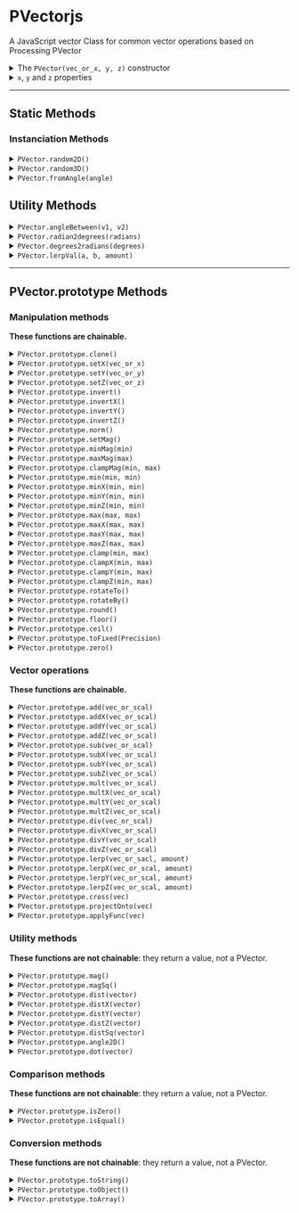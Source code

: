 # PVectorjs
A JavaScript vector Class for common vector operations based on Processing PVector


<details>
<summary>
    The <code>PVector(vec_or_x, y, z)</code> constructor
</summary>
Works with or without the `new` keyword.

```javascript
const vec1 = new PVector(100, 50)
console.log(vec1.toString()) // "{ x: 100, y: 50, z: 0 }"

// Use constructor without the new keyword:
const vec2 = PVector(42, 17, 10)
console.log(vec2.toString()) // "{ x: 42, y: 17, z: 10 }"

// Create a new vector from an object:
const vec4 = PVector({ x: 30, y: 34, z: 20 })
console.log(vec4.toString()) // "{ x: 30, y: 34, z: 20 }"

// Create a new 0 PVector:
const v = PVector()
console.log(v.toString()) // "{ x: 0, y: 0, z: 0 }"
```

#### Params:
- `vec_or_x`: **Object_or_Number**, can be an Object with x, y (and z) properties or the value of the X axis
- `y`: **Number**, value of the Y axis
- `z`: **Number**, value of the Z axis

#### Returns:
- a `PVector` Object
</details>

<details>
<summary><code>x</code>, <code>y</code> and <code>z</code> properties</summary>

A `PVector` always has `x`, `y` and `z` properties:
- <code>x</code>: **Number**, the X axis
- <code>y</code>: **Number**, the Y axis
- <code>z</code>: **Number**, the Z axis

```javascript
const vec = new PVector(42, 21, 15)
console.log(vec.x) // 42
console.log(vec.y) // 21
console.log(vec.z) // 15
```
</details>

___
## Static Methods

### Instanciation Methods

<details>
<summary><code>PVector.random2D()</code></summary>

Returns a new 2D unit vector with a random direction.

```javascript
const vec = PVector.random2D()
console.log(vec.toArray()) // [ -0.75006354, -0.6613658, 0.0 ]
```

#### Returns:
- a `PVector` Object
</details>

<details>
<summary><code>PVector.random3D()</code></summary>
Returns a new 3D unit vector with a random direction.

```javascript
const vec = PVector.random3D()
console.log(vec.toArray()) // [ 0.6091097, -0.22805278, -0.7595902 ]
```

#### Returns:
- a `PVector` Object
</details>

<details>
<summary><code>PVector.fromAngle(angle)</code></summary>
Calculates and returns a new 2D unit vector from the specified angle value (in radians).

```javascript
const vec = PVector.fromAngle(0.01)
console.log(vec.toString()) // [ 0.99995, 0.009999833, 0.0 ]
```

#### Params:
- **Number** *angle* The angle in radians

#### Returns:
- **PVector** 
</details>

## Utility Methods
<details>
<summary><code>PVector.angleBetween(v1, v2)</code></summary>

Calculates and returns the angle (in radians) between two vectors.

```javascript
const v1 = new PVector(10, 20)
const v2 = new PVector(60, 80)

const angle = PVector.angleBetween(v1, v2)
console.log(angle)
// 0.1798535
````

#### Params:
- **PVector** *v1* Any variable of type PVector
- **PVector** *v2* Any variable of type PVector

#### Returns:
- **Number** 
</details>

<details>
<summary><code>PVector.radian2degrees(radians)</code></summary>

Converts a value in radians to a value in degrees.

```javascript
const angleRadians = Math.PI / 2
const angleDegrees = PVector.radians2degrees(angleRadians)
console.log(angleDegrees) // 90
```

#### Params:
- **Number** *radians* An angle in radians

#### Returns:
- **Number** 
</details>

<details>
<summary><code>PVector.degrees2radians(degrees)</code></summary>

Converts a value in degrees to a value in radians.

```javascript
const angleDegrees = 90
const angleRadians = PVector.degrees2radian(angleDegrees)
console.log(angleRadians) // 1.5707963267948966
```

#### Params:
- **Number** *degrees* An angle in degrees

#### Returns:
    - **Number** 
</details>

<details>
<summary><code>PVector.lerpVal(a, b, amount)</code></summary>

Calculates a number between two numbers at a specific increment. The amount parameter is the amount to interpolate between the two values where 0.0 equal to the first point, 0.1 is very near the first point, 0.5 is half-way in between, etc.

```javascript
const foo = PVector.lerpVal(10, 20, 0.75)
console.log(foo) // 17.5
```

#### Params:
- **Number** *a* First value
- **Number** *b* Second value
- **Number** *amount* Number between 0.0 and 1.0

#### Returns:
- **Number** 
</details>

___
## PVector.prototype Methods

### Manipulation methods

**These functions are chainable.**

<details>
<summary><code>PVector.prototype.clone()</code></summary>

Creates a clone of this vector.

```javascript
const vec1 = PVector(10, 10)
const vec2 = vec1.clone()

vec2.toString() // "{ x: 10, y: 10 }"
```

#### Returns:
- **PVector** cloneVec A clone of the vector

<summary><code>PVector.prototype.set(vec_or_x, y, z)</code></summary>

Sets this vector's components from an object, a value or another vector by copying its components

```javascript
const vec1 = new PVector(10, 10, 50)
const vec2 = new PVector(20, 20, 20)
vec2.set(vec1)

console.log(vec2.toString()) // "{ x: 10, y: 10, z: 50 }"
```

#### Params:
- **Object_or_Number** *vec_or_x* Can be an Object with x, y (and z) properties or the value of the X axis
- **Number** *y* Value of the y axis
- **Number** *z* Value of the z axis

#### Returns:
- **PVector** `this`
</details>

<details>
<summary><code>PVector.prototype.setX(vec_or_x)</code></summary>

Sets this vector's X component from an object, a value or another vector by copying its X component.

```javascript
const vec1 = new PVector(10, 10)
const vec2 = new PVector(20, 20)

vec2.setX(vec1) // equals to vec2.setX(10)

console.log(vec2.toString()) // "{ x: 10, y: 20, z: 0 }"
```

#### Params:
- **Object_or_Number** *vec_or_x* Can be an Object with x, y (and z) properties, or the value of the X axis

#### Returns:
- **PVector** `this`
</details>

<details>
<summary><code>PVector.prototype.setY(vec_or_y)</code></summary>

Same as setX with Y axis.

#### Params:
- **Object_or_Number** *vec_or_y* Can be an Object with x, y (and z) properties, or the value of the Y axis

#### Returns:
- **PVector** `this`
</details>

<details>
<summary><code>PVector.prototype.setZ(vec_or_z)</code></summary>

Same as setX with Z axis.

#### Params:
- **Object_or_Number** *vec_or_z* Can be an Object with x, y and z properties, or the value of the Z axis

#### Returns:
- **PVector** `this`
</details>

<details>
<summary><code>PVector.prototype.invert()</code></summary>

Inverts each axis.

```javascript
const vec = new PVector(100, 50)
vec.invert()
vec.toString() // x:-100, y:-50
```

#### Returns:
- **PVector** `this`
</details>

<details>
<summary><code>PVector.prototype.invertX()</code></summary>

Inverts the X axis.

```javascript
const vec = new PVector(100, 50)

vec.invertX()
vec.toString()
// x:-100, y:50
```

#### Returns:
- **PVector** `this`
</details>

<details>
<summary><code>PVector.prototype.invertY()</code></summary>

Same as invertX with y axis.

#### Returns:
- **PVector** `this`
</details>

<details>
<summary><code>PVector.prototype.invertZ()</code></summary>

Same as invertX with Z axis.

#### Returns:
- **PVector** `this`
</details>

<details>
<summary><code>PVector.prototype.norm()</code></summary>

Normalize the vector.

#### Returns:
- **PVector** `this`
</details>

<details>
<summary><code>PVector.prototype.setMag()</code></summary>

Sets this vector's magnitude to the passed value or to the passed vector's magnitude.

```javascript
const vec1 = new PVector(10, 10, 25)

vec1.setMag(10)
console.log(vec1.toArray())
// [ 3.481553119113957, 3.481553119113957, 8.703882797784892 ]
```

#### Returns:
- **PVector** `this`
</details>

<details>
<summary><code>PVector.prototype.minMag(min)</code></summary>

Sets the minimum for this vector's magnitude. If the magnitude is inferior to the passed value, this vector will be scaled to the desired magnitude. A vector can also be passed as parameter, its magnitude will be used for comparison.

```javascript
const vec1 = new PVector(1, 2, .2)

vec1.minMag(5)
console.log(vec1.toArray()) // [ 2.2271771, 4.4543543, 0.4454354 ]
```

#### Params:
- **Vector** *min* 

#### Returns:
- **PVector** `this`
</details>

<details>
<summary><code>PVector.prototype.maxMag(max)</code></summary>

Sets the maximum for this vector's magnitude. If the magnitude is superior to the passed value, this vector will be scaled to the desired magnitude. A vector can also be passed as parameter, its magnitude will be used for comparison.

```javascript
const vec1 = new PVector(10, 20, 2)

vec1.maxMag(5)
console.log(vec1.toArray()) // [ 2.2271771, 4.4543543, 0.4454354 ]
```

#### Params:
- **Vector** *max* 

#### Returns:
- **PVector** `this`
</details>

<details>
<summary><code>PVector.prototype.clampMag(min, max)</code></summary>

Constrains this vector's magnitude to the passed values. If the magnitude is inferior or superior to the passed values, this vector will be scaled to reach the desired range (lower limit if inferior, upper limit if superior). Vectors can also be passed as parameter, their magnitudes will be used for comparison.

```javascript
const vec1 = new PVector(1, 1, .2)

vec1.clampMag(5, 10)
console.log(vec1.toArray()) // [ 2.2271771, 4.4543543, 0.4454354 ]
```

#### Params:
- **Vector** *min* 
- **Vector** *max* 

#### Returns:
- **PVector** `this`
</details>

<details>
<summary><code>PVector.prototype.min(min, min)</code></summary>

Sets the minimum for each of this vector's axis to the passed value or to each of the passed vector.

```javascript
const vec1 = new PVector(15, 10, 25)

vec1.min(12)
console.log(vec1.toArray()) // [ 15, 12, 25 ]
```

#### Params:
- **Number** *min* 
- **Vector** *min* 

#### Returns:
- **PVector** `this`
</details>

<details>
<summary><code>PVector.prototype.minX(min, min)</code></summary>

Sets the minimum for this vector's X axis to the passed value or to the passed vector's X axis.

```javascript
const vec1 = new PVector(15, 10, 25)

vec1.minX(20)
console.log(vec1.toArray()) // [ 20, 10, 25 ]
```

#### Params:
- **Number** *min* 
- **Vector** *min* 

#### Returns:
- **PVector** `this`
</details>

<details>
<summary><code>PVector.prototype.minY(min, min)</code></summary>

Same as limitX with Y axis.

#### Params:
- **Number** *min* 
- **Vector** *min* 

#### Returns:
- **PVector** `this`
</details>

<details>
<summary><code>PVector.prototype.minZ(min, min)</code></summary>

Same as limitX with Z axis.

#### Params:
- **Number** *min* 
- **Vector** *min* 

#### Returns:
- **PVector** `this`
</details>

<details>
<summary><code>PVector.prototype.max(max, max)</code></summary>

Sets the maximum for each of this vector's axis to the passed value or to each of the passed vector.

```javascript
const vec1 = new PVector(15, 10, 25)

vec1.max(12)
console.log(vec1.toArray())// [ 12, 10, 12 ]
```

#### Params:
- **Number** *max* 
- **Vector** *max* 

#### Returns:
- **PVector** `this`
</details>

<details>
<summary><code>PVector.prototype.maxX(max, max)</code></summary>

Sets the maximum for this vector's X axis to the passed value or to the passed vector's X axis.

```javascript
const vec1 = new PVector(15, 10, 25)

vec1.maxX(12)
console.log(vec1.toArray()) // [ 12, 10, 25 ]
```

#### Params:
- **Number** *max* 
- **Vector** *max* 

#### Returns:
- **PVector** `this`
</details>

<details>
<summary><code>PVector.prototype.maxY(max, max)</code></summary>

Same as limitX with Y axis.

#### Params:
- **Number** *max* 
- **Vector** *max* 

#### Returns:
- **PVector** `this`
</details>

<details>
<summary><code>PVector.prototype.maxZ(max, max)</code></summary>

Same as limitX with Z axis.

#### Params:
- **Number** *max* 
- **Vector** *max* 

#### Returns:
- **PVector** `this`
</details>

<details>
<summary><code>PVector.prototype.clamp(min, max)</code></summary>

Constrains each of this vector's axis between the passed min and max.
Min and max can be scalar or vector, in this case each axis will be constrained between the corresponding axis of the passed vectors.

```javascript
const vec1 = new PVector(15, 10, 25)
const vmin = new PVector(5, 12, 11)
const vmax = new PVector(35, 18, 20)

vec1.clamp(vmin, vmax)
console.log(vec1.toArray()) // [ 15, 12, 20 ]
```

#### Params:
- **Vector** *min* 
- **Vector** *max* 

#### Returns:
- **PVector** `this`
</details>

<details>
<summary><code>PVector.prototype.clampX(min, max)</code></summary>

Constrains this vector's X axis between the passed min and max.
Min and max can be scalar or vector, in this case X axis will be constrained between the X axis of the passed vectors.

```javascript
const vec1 = new PVector(15, 10, 25)
const vmin = new PVector(17, 12, 11)
const vmax = new PVector(35, 18, 20)

vec1.clampX(vmin, vmax)
console.log(vec1.toArray()) // [ 17, 10, 25 ]
```

#### Params:
- **Vector** *min* 
- **Vector** *max* 

#### Returns:
- **PVector** `this`
</details>

<details>
<summary><code>PVector.prototype.clampY(min, max)</code></summary>

Same as clampX with Y axis.

#### Params:
- **Vector** *min* 
- **Vector** *max* 

#### Returns:
- **PVector** `this`
</details>

<details>
<summary><code>PVector.prototype.clampZ(min, max)</code></summary>

Same as clampX with Z axis.

#### Params:
- **Vector** *min* 
- **Vector** *max* 

#### Returns:
- **PVector** `this`
</details>

<details>
<summary><code>PVector.prototype.rotateTo()</code></summary>

Rotates a vector to the specified angle in radians (2D vectors only), while maintaining the same magnitude.

```javascript
const vec = new PVector(10, 20)

vec.rotateTo(Math.PI / 2)
console.log(vec.toArray()) // [ -20, 9.9999999, 0 ]
```

#### Returns:
- **PVector** `this`
</details>

<details>
<summary><code>PVector.prototype.rotateBy()</code></summary>

Adds the passed angle in radians to the vector's rotation(2D vectors only), while maintaining the same magnitude.

```javascript
const vec = new PVector(10, 0)

vec.rotateBy(Math.PI / 2)
console.log(vec.toArray()) // [ 0, -9.9999999, 0 ]
```

#### Returns:
- **PVector** `this`
</details>

<details>
<summary><code>PVector.prototype.round()</code></summary>

Rounds each of this vector's axis to an integer value.

```javascript
const vec = new PVector(100.2254, 50.9786)

vec.round()
console.log(vec.toString()) // "{ x: 100, y: 51, z: 0 }"
```

#### Returns:
- **PVector** `this`
</details>

<details>
<summary><code>PVector.prototype.floor()</code></summary>

Floors each of this vector's axis to an integer value.

```javascript
const vec = new PVector(100.2254, 50.9786)

vec.floor()
console.log(vec.toString()) // "{ x: 100, y: 50, z: 0 }"
```

#### Returns:
- **PVector** `this`
</details>

<details>
<summary><code>PVector.prototype.ceil()</code></summary>

Ceils each of this vector's axis to an integer value.

```javascript
const vec = new PVector(100.2254, 50.9786)

vec.ceil()
console.log(vec.toString()) // "{ x: 101, y: 51, z: 0 }"
```

#### Returns:
- **PVector** `this`
</details>

<details>
<summary><code>PVector.prototype.toFixed(Precision)</code></summary>

Rounds axis to a certain precision.

```javascript
const vec = new PVector(100.2254, 50.9786)

vec.toFixed(2)
console.log(vec.toString()) // "{ x: 100.22, y: 50.97, z: 0 }"
```

#### Params:
- **Number** *Precision* (default: 8)

#### Returns:
- **PVector** `this`
</details>

<details>
<summary><code>PVector.prototype.zero()</code></summary>

Sets each of this vector's axis to 0.

```javascript
const vec1 = new PVector(10, 10, 25)

vec1.zero()
console.log(vec1.toArray()) // [ 0, 0, 0 ]
```

#### Returns:
- **PVector** `this`
</details>

### Vector operations

**These functions are chainable.**

<details>
<summary><code>PVector.prototype.add(vec_or_scal)</code></summary>

Adds another vector to this one or adds the given scalar to each vector's axis.

```javascript
const vec1 = new PVector(10, 10, 25)
const vec2 = new PVector(20, 30, 10)

vec1.add(vec2)
console.log(vec1.toString()) // "{ x: 30, y: 40, z: 35 }"

vec1.add(5)
console.log(vec1.toString()) // "{ x: 35, y: 45, z: 40 }"
```

#### Params:
- **PVector** *vec_or_scal* The other vector you want to add to this one or the scalar to add

#### Returns:
- **PVector** `this`
</details>

<details>
<summary><code>PVector.prototype.addX(vec_or_scal)</code></summary>

Adds another vector's X axis to this one or adds the given scalar to this one's X axis.

```javascript
const vec1 = new PVector(10, 10, 25)
const vec2 = new PVector(20, 30, 10)

vec1.addX(vec2)
console.log(vec1.toString()) // "{ x: 30, y: 10, z: 25 }"

vec1.addX(5)
console.log(vec1.toString()) // "{ x: 35, y: 10, z: 25 }"
```

#### Params:
- **PVector** *vec_or_scal* The other vector you want to add or the scalar to add to this one's X axis

#### Returns:
- **PVector** `this`
</details>

<details>
<summary><code>PVector.prototype.addY(vec_or_scal)</code></summary>

Same as addX with Y axis.

#### Params:
- **PVector** *vec_or_scal* The other vector you want to add or the scalar to add to this one's Y axis

#### Returns:
- **PVector** `this`
</details>

<details>
<summary><code>PVector.prototype.addZ(vec_or_scal)</code></summary>

Same as addX with Z axis.

#### Params:
- **PVector** *vec_or_scal* The other vector you want to add or the scalar to add to this one's Z axis

#### Returns:
- **PVector** `this`
</details>

<details>
<summary><code>PVector.prototype.sub(vec_or_scal)</code></summary>

Substracts another vector from this one or substracts the given scalar from each vector's axis.

```javascript
const vec1 = new PVector(10, 10, 25)
const vec2 = new PVector(20, 30, 10)

vec1.sub(vec2)
console.log(vec1.toString()) // "{ x: -10, y: -20, z: 15 }"

vec1.sub(5)
console.log(vec1.toString()) // "{ x: -15, y: -25, z: 10 }"
```

#### Params:
- **PVector** *vec_or_scal* The other vector you want to substract from this one or the scalar to substract

#### Returns:
- **PVector** `this`
</details>

<details>
<summary><code>PVector.prototype.subX(vec_or_scal)</code></summary>

Substracts another vector's X axis from this one or substracts the given scalar from this one's X axis.

```javascript
const vec1 = new PVector(10, 10, 25)
const vec2 = new PVector(20, 30, 10)

vec1.subX(vec2)
console.log(vec1.toString()) // "{ x: -10, y: 10, z: 25 }"

vec1.subX(5)
console.log(vec1.toString()) // "{ x: -15, y: 10, z: 25 }"
```

#### Params:
- **PVector** *vec_or_scal* The other vector you want to substract or the scalar to substract from this one's X axis

#### Returns:
- **PVector** `this`
</details>

<details>
<summary><code>PVector.prototype.subY(vec_or_scal)</code></summary>

Same as subX with Y axis.

#### Params:
- **PVector** *vec_or_scal* The other vector you want to substract or the scalar to substract from this one's Y axis

#### Returns:
- **PVector** `this`
</details>

<details>
<summary><code>PVector.prototype.subZ(vec_or_scal)</code></summary>

Same as subX with Z axis.

#### Params:
- **PVector** *vec_or_scal* The other vector you want to substract or the scalar to substract from this one's Z axis

#### Returns:
- **PVector** `this`
</details>

<details>
<summary><code>PVector.prototype.mult(vec_or_scal)</code></summary>

Multiplies another vector with this one or multiplies the given scalar with each vector's axis.

```javascript
const vec1 = new PVector(10, 10, 25)
const vec2 = new PVector(20, 30, 10)

vec1.mult(vec2)
console.log(vec1.toString()) // "{ x: 200, y: 300, z: 250 }"

vec1.mult(5)
console.log(vec1.toString()) // "{ x: 1000, y: 1500, z: 1250 }"
```

#### Params:
- **PVector** *vec_or_scal* The other vector you want to multiply with this one or the scalar to multiply

#### Returns:
- **PVector** `this`
</details>

<details>
<summary><code>PVector.prototype.multX(vec_or_scal)</code></summary>

Multiplies another vector's X axis with this one or multiplies the given scalar with this one's X axis.

```javascript
const vec1 = new PVector(10, 10, 25)
const vec2 = new PVector(20, 30, 10)

vec1.subX(vec2)
console.log(vec1.toString()) // "{ x: 200, y: 10, z: 25 }"

vec1.subX(5)
console.log(vec1.toString()) // "{ x: 1000, y: 10, z: 25 }"
```

#### Params:
- **PVector** *vec_or_scal* The other vector you want to multiply or the scalar to multiply with this one's X axis

#### Returns:
- **PVector** `this`
</details>

<details>
<summary><code>PVector.prototype.multY(vec_or_scal)</code></summary>

Same as multX with Y axis.

#### Params:
- **PVector** *vec_or_scal* The other vector you want to multiply or the scalar to multiply with this one's Y axis

#### Returns:
- **PVector** `this`
</details>

<details>
<summary><code>PVector.prototype.multZ(vec_or_scal)</code></summary>

Same as multX with Z axis.

#### Params:
- **PVector** *vec_or_scal* The other vector you want to multiply or the scalar to multiply with this one's Z axis

#### Returns:
- **PVector** `this`
</details>

<details>
<summary><code>PVector.prototype.div(vec_or_scal)</code></summary>

Divides this vector by another one or divides each vector's axis by the given scalar.

```javascript
const vec1 = new PVector(20, 30, 10)
const vec2 = new PVector(10, 10, 5)

vec1.div(vec2)
console.log(vec1.toString()) // "{ x: 2, y: 3, z: 2 }"

vec1.div(2)
console.log(vec1.toString()) // "{ x: 1, y: 1.5, z: 1 }"
```

#### Params:
- **PVector** *vec_or_scal* The other vector you want to divide this one by or the scalar to divide by

#### Returns:
- **PVector** `this`
</details>

<details>
<summary><code>PVector.prototype.divX(vec_or_scal)</code></summary>

Divides this vector's X axis by another one's or divides this vector's X axis by the given scalar.

```javascript
const vec1 = new PVector(20, 30, 10)
const vec2 = new PVector(10, 10, 5)

vec1.divX(vec2)
console.log(vec1.toString()) // "{ x: 2, y: 30, z: 10 }"

vec1.divX(2)
console.log(vec1.toString()) // "{ x: 1, y: 30, z: 10 }"
```

#### Params:
- **PVector** *vec_or_scal* The other vector you want to divide this one's X axis by or the scalar to divide this one's X axis by.

#### Returns:
- **PVector** `this`
</details>

<details>
<summary><code>PVector.prototype.divY(vec_or_scal)</code></summary>

Same as divX with Y axis.

#### Params:
- **PVector** *vec_or_scal* The other vector you want to divide this one's Y axis by or the scalar to divide this one's Y axis by.

#### Returns:
- **PVector** `this`
</details>

<details>
<summary><code>PVector.prototype.divZ(vec_or_scal)</code></summary>

Same as divX with Z axis.

#### Params:
- **PVector** *vec_or_scal* The other vector you want to divide this one's Z axis by or the scalar to divide this one's Z axis by.

#### Returns:
- **PVector** `this`
</details>

<details>
<summary><code>PVector.prototype.lerp(vec_or_sacl, amount)</code></summary>

Performs a linear interpolation towards another vector. A value can be passed instead of a vector.

```javascript
const vec1 = new PVector(100, 100)
const vec2 = new PVector(200, 200)

vec1.lerp(vec2, 0.5)
console.log(vec2.toArray()) // [ 150, 150, 0 ]
```

#### Params:
- **PVector** *vec_or_sacl* The other vector or value
- **Number** *amount* The blend amount

#### Returns:
- **PVector** `this`
</details>

<details>
<summary><code>PVector.prototype.lerpX(vec_or_scal, amount)</code></summary>

Performs a linear interpolation of this vector's X  towards another vector's X axis. A value can be passed instead of a vector.

```javascript
const vec1 = new PVector(100, 100)
const vec2 = new PVector(200, 200)

vec1.lerpX(vec2, 0.7)
console.log(vec1.toArray()) // [ 170, 100, 0 ]

vec1.lerpX(270, 0.5)
console.log(vec1.toArray()) // [ 220, 100, 0 ]
```

#### Params:
- **PVector** *vec_or_scal* The other vector or value
- **Number** *amount* The blend amount

#### Returns:
- **PVector** `this`
</details>

<details>
<summary><code>PVector.prototype.lerpY(vec_or_scal, amount)</code></summary>

Same as lerpX with Y axis.

#### Params:
- **PVector** *vec_or_scal* The other vector or value
- **Number** *amount* The blend amount

#### Returns:
- **PVector** `this`
</details>

<details>
<summary><code>PVector.prototype.lerpZ(vec_or_scal, amount)</code></summary>

Same as lerpX with Z axis.

#### Params:
- **PVector** *vec_or_scal* The other vector or value
- **Number** *amount* The blend amount

#### Returns:
- **PVector** `this`
</details>

<details>
<summary><code>PVector.prototype.cross(vec)</code></summary>

Calculates and returns a vector composed of the cross product between two vectors, setting itself to the result.

```javascript
const vec = new PVector(10, 20, 2)
const vec2 = new PVector(60, 80, 6)

vec.cross(vec2)
console.log(vec.toArray()) // [ -40, 360, -24800 ]
```

#### Params:
- **PVector** *vec* The vector to calculate the cross product

#### Returns:
- **PVector** `this`
</details>

<details>
<summary><code>PVector.prototype.projectOnto(vec)</code></summary>

Projects this vector onto another vector, setting itself to the result.

```javascript
const vec = new PVector(100, 0)
const vec2 = new PVector(100, 100)

vec.projectOnto(vec2)
console.log(vec.toString()) // "{ x: 50, y: 50, z: 0 }"
```

#### Params:
- **PVector** *vec* the vector to calculate the cross product

#### Returns:
- **PVector** `this`
</details>

<details>
<summary><code>PVector.prototype.applyFunc(vec)</code></summary>

Applies a function taking a vector as argument to this vector. Allows extending of the library while keeping chaining

```javascript
function doubleXY(pvec){
    pvec.x *= 2
    pvec.y *= 2
}

const vec = new PVector(100, 40)
vec.applyFunc(doubleXY)

console.log(vec.toString()) // "{ x: 200, y: 80, z: 0 }"
```

#### Params:
- **Function** *f* The function you want to apply to this vector

#### Returns:
- **PVector** `this`
</details>

### Utility methods

**These functions are not chainable**: they return a value, not a PVector.

<details>
<summary><code>PVector.prototype.mag()</code></summary>

Returns the vector's magnitude or alias of `setMag` if a value is passed as parameter.

```javascript
const vec1 = new PVector(4, 3)
console.log(vec1.mag()) // 5

vec1.mag(10)
console.log(vec1.mag()) // 10
```
#### Params:
- **Number_or_undefined** *mag* if a parameter is passed, sets the magnitude of the vector

#### Returns:
- **Number_or_this** magnitude_or_this Return magnitude or this if a value is passed as parameter
</details>

<details>
<summary><code>PVector.prototype.magSq()</code></summary>

Returns the vector's squared magnitude.

```javascript
const vec1 = new PVector(10, 10, 25)

console.log(vec1.magSq()) // 825
```

#### Returns:
- **Number** magnitude
</details>

<details>
<summary><code>PVector.prototype.dist(vector)</code></summary>

Calculates the euclidean distance between this vector and another.

```javascript
const vec1 = new PVector(100, 50)
const vec2 = new PVector(200, 60)

vec1.dist(vec2) // 100.4987562112089
```

#### Params:
- **PVector** *vector* 

#### Returns:
- **Number** distance
</details>

<details>
<summary><code>PVector.prototype.distX(vector)</code></summary>

Calculates the distance of the X axis between this vector and another.

```javascript
const vec1 = new PVector(100, 50)
const vec2 = new PVector(200, 60)

vec1.distX(vec2) // -100
```

#### Params:
- **PVector** *vector* 

#### Returns:
- **Number** distance
</details>

<details>
<summary><code>PVector.prototype.distY(vector)</code></summary>

Same as distX with Y axis.

#### Params:
- **PVector** *vector* 

#### Returns:
- **Number** distance
</details>

<details>
<summary><code>PVector.prototype.distZ(vector)</code></summary>

Same as distX with Z axis.

#### Params:
- **PVector** *vector* 

#### Returns:
- **Number** distance
</details>

<details>
<summary><code>PVector.prototype.distSq(vector)</code></summary>

Calculates the squared euclidean distance between this vector and another.

```javascript
const vec1 = new PVector(100, 50)
const vec2 = new PVector(200, 60)

vec1.distSq(vec2) // 10100
```

#### Params:
- **PVector** *vector* 

#### Returns:
- **Number** distance
</details>

<details>
<summary><code>PVector.prototype.angle2D()</code></summary>

Calculates the angle of rotation in radians for a vector (2D vectors only).

```javascript
const vec1 = new PVector(10, 20)

console.log(vec1.angle2D()) // 1.1071488
```

#### Returns:
- **Number** angle
</details>

<details>
<summary><code>PVector.prototype.dot(vector)</code></summary>

Calculates the dot product of this vector and another.

```javascript
const vec1 = new PVector(100, 50)
const vec2 = new PVector(200, 60)

console.log(vec1.dot(vec2)) // 23000
```

#### Params:
- **PVector** *vector* 

#### Returns:
- **Number** value Dot product
</details>

### Comparison methods

**These functions are not chainable**: they return a value, not a PVector.

<details>
<summary><code>PVector.prototype.isZero()</code></summary>

Returns a true if vector is (0, 0, 0).

```javascript
const vec = new PVector(100, 50, 130)
vec.zero()

console.log(vec.isZero()) // true
```

#### Returns:
- **Boolean** 
</details>

<details>
<summary><code>PVector.prototype.isEqual()</code></summary>

Returns true if each of this vector' axis are the same as another vector's.

```javascript
const vec1 = new PVector(100, 50, 70)
const vec2 = new PVector(100, 50, 70)
const vec3 = new PVector(100, 10, 70)

console.log(vec1.isEqualTo(vec2)) // true
console.log(vec1.isEqualTo(vec3)) // false
```

#### Returns:
- **Boolean** 
</details>

### Conversion methods

**These functions are not chainable**: they return a value, not a PVector.

<details>
<summary><code>PVector.prototype.toString()</code></summary>

Returns a String representation of this vector's x, y and z axis.

```javascript
const vec1 = new PVector(100, 50, 70)

console.log(vec1.toString()) // "{ x: 100, y: 50, z: 70 }"
```

#### Returns:
- **String** 
</details>

<details>
<summary><code>PVector.prototype.toObject()</code></summary>

Returns an Object representation of this vector's x, y and z axis.

```javascript
const vec1 = new PVector(100, 50, 70)
console.log(vec1.toObject()) // { x: 100, y: 50, z: 70 }
```

#### Returns:
- **Object** 
</details>

<details>
<summary><code>PVector.prototype.toArray()</code></summary>

Returns an Array representation of this vector's x, y and z axis.

```javascript
const vec1 = new PVector(100, 50, 70)

console.log(vec1.toArray()) // [ 100, 50, 70 ]
```

#### Returns:
- **Array** 
</details>
